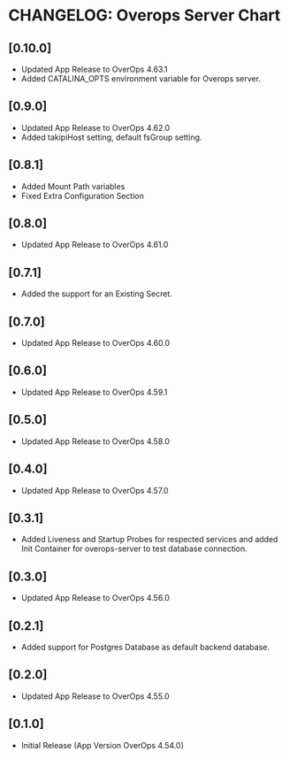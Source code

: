 # CHANGELOG: Overops Server Chart
## [0.10.0]
- Updated App Release to OverOps 4.63.1
- Added CATALINA_OPTS environment variable for Overops server.

## [0.9.0]
- Updated App Release to OverOps 4.62.0
- Added takipiHost setting, default fsGroup setting.

## [0.8.1]
- Added Mount Path variables
- Fixed Extra Configuration Section

## [0.8.0]
- Updated App Release to OverOps 4.61.0

## [0.7.1]
- Added the support for an Existing Secret.

## [0.7.0]
- Updated App Release to OverOps 4.60.0

## [0.6.0]
- Updated App Release to OverOps 4.59.1

## [0.5.0]
- Updated App Release to OverOps 4.58.0

## [0.4.0]
- Updated App Release to OverOps 4.57.0

## [0.3.1]
- Added Liveness and Startup Probes for respected services and added Init Container for overops-server to test database connection.

## [0.3.0]
- Updated App Release to OverOps 4.56.0

## [0.2.1]
- Added support for Postgres Database as default backend database.

## [0.2.0]
- Updated App Release to OverOps 4.55.0

## [0.1.0]
- Initial Release (App Version OverOps 4.54.0)
